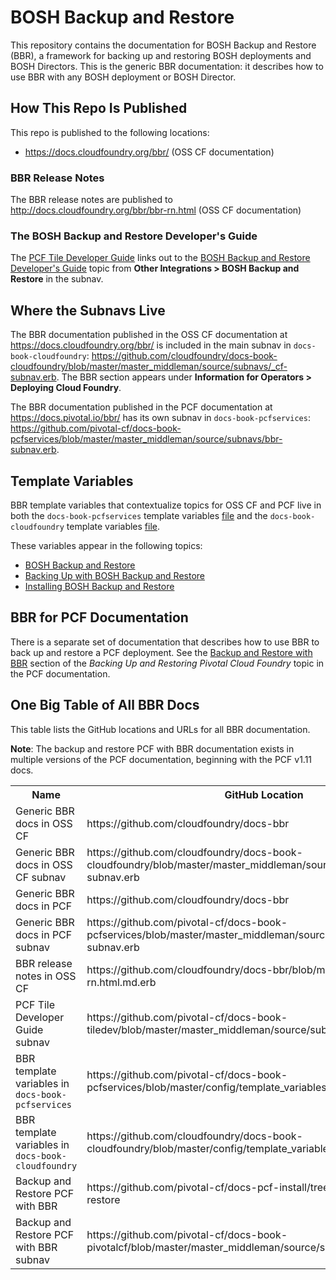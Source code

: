# BOSH Backup and Restore

This repository contains the documentation for BOSH Backup and Restore (BBR), a framework for backing up and restoring BOSH deployments and BOSH Directors. This is the generic BBR documentation: it describes how to use BBR with any BOSH deployment or BOSH Director.

## How This Repo Is Published

This repo is published to the following locations:

* https://docs.cloudfoundry.org/bbr/ (OSS CF documentation)

### BBR Release Notes

The BBR release notes are published to http://docs.cloudfoundry.org/bbr/bbr-rn.html (OSS CF documentation)


### The BOSH Backup and Restore Developer's Guide

The [PCF Tile Developer Guide](https://docs.pivotal.io/tiledev/) links out to the [BOSH Backup and Restore Developer's Guide](https://github.com/cloudfoundry/docs-bbr/blob/master/bbr-devguide.html.md.erb) topic from **Other Integrations > BOSH Backup and Restore** in the subnav.

## Where the Subnavs Live

The BBR documentation published in the OSS CF documentation at https://docs.cloudfoundry.org/bbr/ is included in the main subnav in `docs-book-cloudfoundry`: https://github.com/cloudfoundry/docs-book-cloudfoundry/blob/master/master_middleman/source/subnavs/_cf-subnav.erb. The BBR section appears under **Information for Operators > Deploying Cloud Foundry**.

The BBR documentation published in the PCF documentation at https://docs.pivotal.io/bbr/ has its own subnav in `docs-book-pcfservices`: https://github.com/pivotal-cf/docs-book-pcfservices/blob/master/master_middleman/source/subnavs/bbr-subnav.erb. 

## Template Variables

BBR template variables that contextualize topics for OSS CF and PCF live in both the `docs-book-pcfservices` template variables [file](https://github.com/pivotal-cf/docs-book-pcfservices/blob/master/config/template_variables.yml) and the `docs-book-cloudfoundry` template variables [file](https://github.com/cloudfoundry/docs-book-cloudfoundry/blob/master/config/template_variables.yml). 

These variables appear in the following topics:
* [BOSH Backup and Restore](https://github.com/cloudfoundry/docs-bbr/blob/master/index.html.md.erb)
* [Backing Up with BOSH Backup and Restore](https://github.com/cloudfoundry/docs-bbr/blob/master/backup.html.md.erb)
* [Installing BOSH Backup and Restore](https://github.com/cloudfoundry/docs-bbr/blob/master/installing.html.md.erb)

## BBR for PCF Documentation

There is a separate set of documentation that describes how to use BBR to back up and restore a PCF deployment. See the [Backup and Restore with BBR](https://docs.pivotal.io/pivotalcf/customizing/backup-restore/#bbr) section of the <em>Backing Up and Restoring Pivotal Cloud Foundry</em> topic in the PCF documentation. 

## One Big Table of All BBR Docs

This table lists the GitHub locations and URLs for all BBR documentation.

<table>
<tr> 
 <th>Name</th>
 <th>GitHub Location</th>
 <th>URL</th>
</tr>
<tr>
  <td>Generic BBR docs in OSS CF</td>
  <td>https://github.com/cloudfoundry/docs-bbr</td>
  <td>https://docs.cloudfoundry.org/bbr/</td>
</tr>
<tr>
  <td>Generic BBR docs in OSS CF subnav</td>
  <td>https://github.com/cloudfoundry/docs-book-cloudfoundry/blob/master/master_middleman/source/subnavs/_cf-subnav.erb</td>
  <td>https://docs.cloudfoundry.org/bbr/</td>
</tr>
<tr>
  <td>Generic BBR docs in PCF</td>
  <td>https://github.com/cloudfoundry/docs-bbr</td>
  <td>https://docs.pivotal.io/bbr</td>
</tr>
<tr>
  <td>Generic BBR docs in PCF subnav</td>
  <td>https://github.com/pivotal-cf/docs-book-pcfservices/blob/master/master_middleman/source/subnavs/bbr-subnav.erb</td>
  <td>https://docs.pivotal.io/bbr</td>
</tr>
<tr>
  <td>BBR release notes in OSS CF</td>
  <td>https://github.com/cloudfoundry/docs-bbr/blob/master/bbr-rn.html.md.erb</td>
  <td>http://docs.cloudfoundry.org/bbr/bbr-rn.html</td>
</tr>
<tr>
  <td>PCF Tile Developer Guide subnav</td>
  <td>https://github.com/pivotal-cf/docs-book-tiledev/blob/master/master_middleman/source/subnavs/tiledev_subnav.erb</td>
  <td>https://docs.pivotal.io/tiledev</td>
</tr>
<tr>  
  <td>BBR template variables in <code>docs-book-pcfservices</code></td>
  <td>https://github.com/pivotal-cf/docs-book-pcfservices/blob/master/config/template_variables.yml</td>
  <td>n/a</td>
</tr>
<tr>
  <td>BBR template variables in <code>docs-book-cloudfoundry</code></td>
  <td>https://github.com/cloudfoundry/docs-book-cloudfoundry/blob/master/config/template_variables.yml</td>
  <td>n/a</td>
</tr>
<tr>
  <td>Backup and Restore PCF with BBR</td>
  <td>https://github.com/pivotal-cf/docs-pcf-install/tree/master/backup-restore</td>
  <td>https://docs.pivotal.io/pivotalcf/customizing/backup-restore/#bbr</td>
</tr>
<tr>
  <td>Backup and Restore PCF with BBR subnav</td>
  <td>https://github.com/pivotal-cf/docs-book-pivotalcf/blob/master/master_middleman/source/subnavs/pcf-subnav.erb</td>
  <td>https://docs.pivotal.io/pivotalcf/customizing/backup-restore/#bbr</td>
</tr>
  
**Note**: The backup and restore PCF with BBR documentation exists in multiple versions of the PCF documentation, beginning with the PCF v1.11 docs.

</table>
